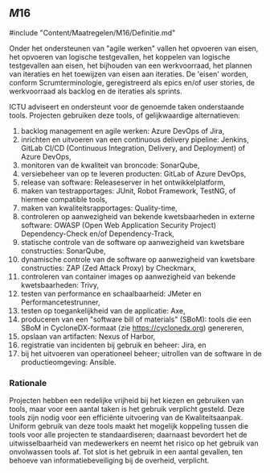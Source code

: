 ## $M16$

#include "Content/Maatregelen/M16/Definitie.md"

Onder het ondersteunen van "agile werken" vallen het opvoeren van eisen, het opvoeren van logische testgevallen, het koppelen van logische testgevallen aan eisen, het bijhouden van een werkvoorraad, het plannen van iteraties en het toewijzen van eisen aan iteraties. De 'eisen' worden, conform Scrumterminologie, geregistreerd als epics en/of user stories, de werkvoorraad als backlog en de iteraties als sprints.

ICTU adviseert en ondersteunt voor de genoemde taken onderstaande tools. Projecten gebruiken deze tools, of gelijkwaardige alternatieven:

1. backlog management en agile werken: Azure DevOps of Jira,
2. inrichten en uitvoeren van een continuous delivery pipeline: Jenkins, GitLab CI/CD (Continuous Integration, Delivery, and Deployment) of Azure DevOps,
3. monitoren van de kwaliteit van broncode: SonarQube,
4. versiebeheer van op te leveren producten: GitLab of Azure DevOps,
5. release van software: Releaseserver in het ontwikkelplatform,
6. maken van testrapportages: JUnit, Robot Framework, TestNG, of hiermee compatible tools,
7. maken van kwaliteitsrapportages: Quality-time,
8. controleren op aanwezigheid van bekende kwetsbaarheden in externe software: OWASP (Open Web Application Security Project) Dependency-Check en/of Dependency-Track,
9. statische controle van de software op aanwezigheid van kwetsbare constructies: SonarQube,
10. dynamische controle van de software op aanwezigheid van kwetsbare constructies: ZAP (Zed Attack Proxy) by Checkmarx,
11. controleren van container images op aanwezigheid van bekende kwetsbaarheden: Trivy,
12. testen van performance en schaalbaarheid: JMeter en Performancetestrunner,
13. testen op toegankelijkheid van de applicatie: Axe,
14. produceren van een "software bill of materials" (SBoM): tools die een SBoM in CycloneDX-formaat (zie https://cyclonedx.org) genereren,
15. opslaan van artifacten: Nexus of Harbor,
16. registratie van incidenten bij gebruik en beheer: Jira, en
17. bij het uitvoeren van operationeel beheer; uitrollen van de software in de productieomgeving: Ansible.

### Rationale

Projecten hebben een redelijke vrijheid bij het kiezen en gebruiken van tools, maar voor een aantal taken is het gebruik verplicht gesteld. Deze tools zijn nodig voor een efficiënte uitvoering van de Kwaliteitsaanpak. Uniform gebruik van deze tools maakt het mogelijk koppeling tussen die tools voor alle projecten te standaardiseren; daarnaast bevordert het de uitwisselbaarheid van medewerkers en neemt het risico op het gebruik van onvolwassen tools af. Tot slot is het gebruik in een aantal gevallen, ten behoeve van informatiebeveiliging bij de overheid, verplicht.
